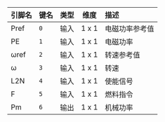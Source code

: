 <!--
DO NOT EDIT THIS FILE DIRECTLY.
This file is generated by tools/comp-docs.js.
All changes will be overwritten by regeneration.
-->

<slot class="model-pins">

| 引脚名 | 键名 | 类型 | 维度 | 描述 |
|:------ |:---- |:----:|:----:|:---- |
| Pref | `0` | 输入 | 1 x 1 | 电磁功率参考值 |
| PE | `1` | 输入 | 1 x 1 | 电磁功率 |
| ωref | `2` | 输入 | 1 x 1 | 转速参考值 |
| ω | `3` | 输入 | 1 x 1 | 转速 |
| L2N | `4` | 输入 | 1 x 1 | 使能信号 |
| F | `5` | 输入 | 1 x 1 | 燃料指令 |
| Pm | `6` | 输出 | 1 x 1 | 机械功率 |

</slot>

